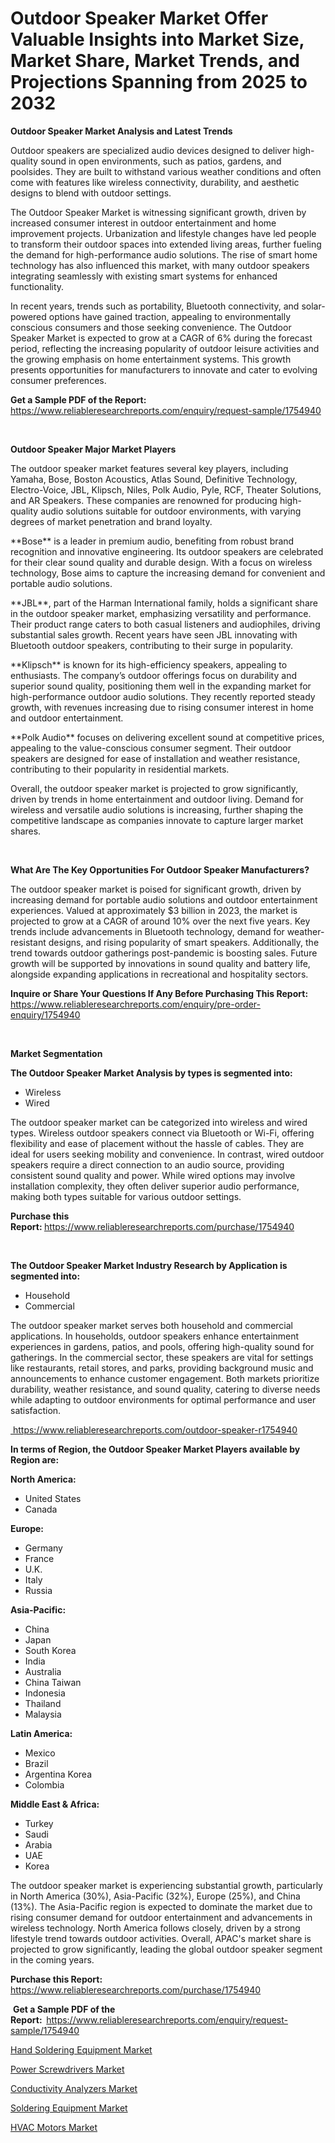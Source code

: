 <p><h1>Outdoor Speaker Market Offer Valuable Insights into Market Size, Market Share, Market Trends, and Projections Spanning from 2025 to 2032</h1></p><p><strong>Outdoor Speaker Market Analysis and Latest Trends</strong></p>
<p><p>Outdoor speakers are specialized audio devices designed to deliver high-quality sound in open environments, such as patios, gardens, and poolsides. They are built to withstand various weather conditions and often come with features like wireless connectivity, durability, and aesthetic designs to blend with outdoor settings.</p><p>The Outdoor Speaker Market is witnessing significant growth, driven by increased consumer interest in outdoor entertainment and home improvement projects. Urbanization and lifestyle changes have led people to transform their outdoor spaces into extended living areas, further fueling the demand for high-performance audio solutions. The rise of smart home technology has also influenced this market, with many outdoor speakers integrating seamlessly with existing smart systems for enhanced functionality.</p><p>In recent years, trends such as portability, Bluetooth connectivity, and solar-powered options have gained traction, appealing to environmentally conscious consumers and those seeking convenience. The Outdoor Speaker Market is expected to grow at a CAGR of 6% during the forecast period, reflecting the increasing popularity of outdoor leisure activities and the growing emphasis on home entertainment systems. This growth presents opportunities for manufacturers to innovate and cater to evolving consumer preferences.</p></p>
<p><strong>Get a Sample PDF of the Report:&nbsp;</strong> <a href="https://www.reliableresearchreports.com/enquiry/request-sample/1754940?utm_campaign=24&utm_medium=2&utm_source=Github&utm_content=ia&utm_term=19022025&utm_id=outdoor-speaker">https://www.reliableresearchreports.com/enquiry/request-sample/1754940</a></p>
<p>&nbsp;</p>
<p><strong>Outdoor Speaker Major Market Players</strong></p>
<p><p>The outdoor speaker market features several key players, including Yamaha, Bose, Boston Acoustics, Atlas Sound, Definitive Technology, Electro-Voice, JBL, Klipsch, Niles, Polk Audio, Pyle, RCF, Theater Solutions, and AR Speakers. These companies are renowned for producing high-quality audio solutions suitable for outdoor environments, with varying degrees of market penetration and brand loyalty.</p><p>**Bose** is a leader in premium audio, benefiting from robust brand recognition and innovative engineering. Its outdoor speakers are celebrated for their clear sound quality and durable design. With a focus on wireless technology, Bose aims to capture the increasing demand for convenient and portable audio solutions.</p><p>**JBL**, part of the Harman International family, holds a significant share in the outdoor speaker market, emphasizing versatility and performance. Their product range caters to both casual listeners and audiophiles, driving substantial sales growth. Recent years have seen JBL innovating with Bluetooth outdoor speakers, contributing to their surge in popularity.</p><p>**Klipsch** is known for its high-efficiency speakers, appealing to enthusiasts. The company’s outdoor offerings focus on durability and superior sound quality, positioning them well in the expanding market for high-performance outdoor audio solutions. They recently reported steady growth, with revenues increasing due to rising consumer interest in home and outdoor entertainment.</p><p>**Polk Audio** focuses on delivering excellent sound at competitive prices, appealing to the value-conscious consumer segment. Their outdoor speakers are designed for ease of installation and weather resistance, contributing to their popularity in residential markets.</p><p>Overall, the outdoor speaker market is projected to grow significantly, driven by trends in home entertainment and outdoor living. Demand for wireless and versatile audio solutions is increasing, further shaping the competitive landscape as companies innovate to capture larger market shares.</p></p>
<p>&nbsp;</p>
<p><strong>What Are The Key Opportunities For Outdoor Speaker Manufacturers?</strong></p>
<p><p>The outdoor speaker market is poised for significant growth, driven by increasing demand for portable audio solutions and outdoor entertainment experiences. Valued at approximately $3 billion in 2023, the market is projected to grow at a CAGR of around 10% over the next five years. Key trends include advancements in Bluetooth technology, demand for weather-resistant designs, and rising popularity of smart speakers. Additionally, the trend towards outdoor gatherings post-pandemic is boosting sales. Future growth will be supported by innovations in sound quality and battery life, alongside expanding applications in recreational and hospitality sectors.</p></p>
<p><strong>Inquire or Share Your Questions If Any Before Purchasing This Report:</strong> <a href="https://www.reliableresearchreports.com/enquiry/pre-order-enquiry/1754940?utm_campaign=24&utm_medium=2&utm_source=Github&utm_content=ia&utm_term=19022025&utm_id=outdoor-speaker">https://www.reliableresearchreports.com/enquiry/pre-order-enquiry/1754940</a></p>
<p>&nbsp;</p>
<p><strong>Market Segmentation</strong></p>
<p><strong>The Outdoor Speaker Market Analysis by types is segmented into:</strong></p>
<p><ul><li>Wireless</li><li>Wired</li></ul></p>
<p><p>The outdoor speaker market can be categorized into wireless and wired types. Wireless outdoor speakers connect via Bluetooth or Wi-Fi, offering flexibility and ease of placement without the hassle of cables. They are ideal for users seeking mobility and convenience. In contrast, wired outdoor speakers require a direct connection to an audio source, providing consistent sound quality and power. While wired options may involve installation complexity, they often deliver superior audio performance, making both types suitable for various outdoor settings.</p></p>
<p><strong>Purchase this Report:&nbsp;</strong><a href="https://www.reliableresearchreports.com/purchase/1754940?utm_campaign=24&utm_medium=2&utm_source=Github&utm_content=ia&utm_term=19022025&utm_id=outdoor-speaker">https://www.reliableresearchreports.com/purchase/1754940</a></p>
<p>&nbsp;</p>
<p><strong>The Outdoor Speaker Market Industry Research by Application is segmented into:</strong></p>
<p><ul><li>Household</li><li>Commercial</li></ul></p>
<p><p>The outdoor speaker market serves both household and commercial applications. In households, outdoor speakers enhance entertainment experiences in gardens, patios, and pools, offering high-quality sound for gatherings. In the commercial sector, these speakers are vital for settings like restaurants, retail stores, and parks, providing background music and announcements to enhance customer engagement. Both markets prioritize durability, weather resistance, and sound quality, catering to diverse needs while adapting to outdoor environments for optimal performance and user satisfaction.</p></p>
<p><a href="https://www.reliableresearchreports.com/outdoor-speaker-r1754940?utm_campaign=24&utm_medium=2&utm_source=Github&utm_content=ia&utm_term=19022025&utm_id=outdoor-speaker">&nbsp;https://www.reliableresearchreports.com/outdoor-speaker-r1754940</a></p>
<p><strong>In terms of Region, the Outdoor Speaker Market Players available by Region are:</strong></p>
<p>
    <p> <strong> North America: </strong>
        <ul>
            <li>United States</li>
            <li>Canada</li>
        </ul>
        </p> 
    <p> <strong> Europe: </strong>
        <ul>
            <li>Germany</li>
            <li>France</li>
            <li>U.K.</li>
            <li>Italy</li>
            <li>Russia</li>
        </ul>
        </p> 
    <p> <strong> Asia-Pacific: </strong>
        <ul>
            <li>China</li>
            <li>Japan</li>
            <li>South Korea</li>
            <li>India</li>
            <li>Australia</li>
            <li>China Taiwan</li>
            <li>Indonesia</li>
            <li>Thailand</li>
            <li>Malaysia</li>
        </ul>
        </p> 
    <p> <strong> Latin America: </strong>
        <ul>
            <li>Mexico</li>
            <li>Brazil</li>
            <li>Argentina Korea</li>
            <li>Colombia</li>
        </ul>
        </p> 
    <p> <strong> Middle East & Africa: </strong>
        <ul>
            <li>Turkey</li>
            <li>Saudi</li>
            <li>Arabia</li>
            <li>UAE</li>
            <li>Korea</li>
        </ul>
    </p>
    </p>
<p><p>The outdoor speaker market is experiencing substantial growth, particularly in North America (30%), Asia-Pacific (32%), Europe (25%), and China (13%). The Asia-Pacific region is expected to dominate the market due to rising consumer demand for outdoor entertainment and advancements in wireless technology. North America follows closely, driven by a strong lifestyle trend towards outdoor activities. Overall, APAC's market share is projected to grow significantly, leading the global outdoor speaker segment in the coming years.</p></p>
<p><strong>Purchase this Report: </strong><a href="https://www.reliableresearchreports.com/purchase/1754940?utm_campaign=24&utm_medium=2&utm_source=Github&utm_content=ia&utm_term=19022025&utm_id=outdoor-speaker">https://www.reliableresearchreports.com/purchase/1754940</a></p>
<p>&nbsp;<strong>Get a Sample PDF of the Report:&nbsp;&nbsp;</strong><a href="https://www.reliableresearchreports.com/enquiry/request-sample/1754940?utm_campaign=24&utm_medium=2&utm_source=Github&utm_content=ia&utm_term=19022025&utm_id=outdoor-speaker">https://www.reliableresearchreports.com/enquiry/request-sample/1754940</a></p>
<p><strong></strong></p>
<p><p><a href="https://github.com/saoneubeh8/Market-Research-Report-List-1/blob/main/hand-soldering-equipment-market.md?utm_campaign=24&utm_medium=2&utm_source=Github&utm_content=ia&utm_term=19022025&utm_id=outdoor-speaker">Hand Soldering Equipment Market</a></p><p><a href="https://github.com/bokerraaenc7/Market-Research-Report-List-1/blob/main/power-screwdrivers-market.md?utm_campaign=24&utm_medium=2&utm_source=Github&utm_content=ia&utm_term=19022025&utm_id=outdoor-speaker">Power Screwdrivers Market</a></p><p><a href="https://github.com/anggigpps/Market-Research-Report-List-1/blob/main/conductivity-analyzers-market.md?utm_campaign=24&utm_medium=2&utm_source=Github&utm_content=ia&utm_term=19022025&utm_id=outdoor-speaker">Conductivity Analyzers Market</a></p><p><a href="https://github.com/sharphadan/Market-Research-Report-List-1/blob/main/soldering-equipment-market.md?utm_campaign=24&utm_medium=2&utm_source=Github&utm_content=ia&utm_term=19022025&utm_id=outdoor-speaker">Soldering Equipment Market</a></p><p><a href="https://github.com/msiyahhonzo46/Market-Research-Report-List-1/blob/main/hvac-motors-market.md?utm_campaign=24&utm_medium=2&utm_source=Github&utm_content=ia&utm_term=19022025&utm_id=outdoor-speaker">HVAC Motors Market</a></p></p>